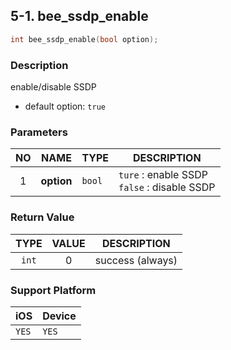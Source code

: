 ## 5-1. bee_ssdp_enable

```c
int bee_ssdp_enable(bool option);
```

### Description

enable/disable SSDP

* default option: `true`

### Parameters

| NO | NAME | TYPE | DESCRIPTION |
| :--: | -- | -- | -- |
| 1 | **option** | `bool` | `ture` : enable SSDP<br> `false` : disable SSDP |


### Return Value

| TYPE | VALUE | DESCRIPTION |
| :--: | :--: | -- |
| `int` | 0 | success (always) |

### Support Platform

| iOS | Device |
| -- | -- |
| `YES` | `YES` |
